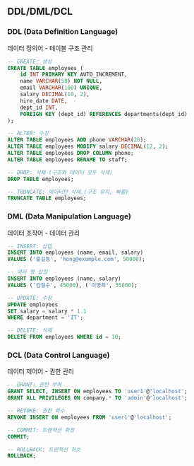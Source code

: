 
## DDL/DML/DCL

### DDL (Data Definition Language)

데이터 정의어 - 테이블 구조 관리

```sql
-- CREATE: 생성
CREATE TABLE employees (
    id INT PRIMARY KEY AUTO_INCREMENT,
    name VARCHAR(50) NOT NULL,
    email VARCHAR(100) UNIQUE,
    salary DECIMAL(10, 2),
    hire_date DATE,
    dept_id INT,
    FOREIGN KEY (dept_id) REFERENCES departments(dept_id)
);

-- ALTER: 수정
ALTER TABLE employees ADD phone VARCHAR(20);
ALTER TABLE employees MODIFY salary DECIMAL(12, 2);
ALTER TABLE employees DROP COLUMN phone;
ALTER TABLE employees RENAME TO staff;

-- DROP: 삭제 (구조와 데이터 모두 삭제)
DROP TABLE employees;

-- TRUNCATE: 데이터만 삭제 (구조 유지, 빠름)
TRUNCATE TABLE employees;
```

### DML (Data Manipulation Language)

데이터 조작어 - 데이터 관리

```sql
-- INSERT: 삽입
INSERT INTO employees (name, email, salary) 
VALUES ('홍길동', 'hong@example.com', 50000);

-- 여러 행 삽입
INSERT INTO employees (name, salary) 
VALUES ('김철수', 45000), ('이영희', 55000);

-- UPDATE: 수정
UPDATE employees 
SET salary = salary * 1.1 
WHERE department = 'IT';

-- DELETE: 삭제
DELETE FROM employees WHERE id = 10;
```

### DCL (Data Control Language)

데이터 제어어 - 권한 관리

```sql
-- GRANT: 권한 부여
GRANT SELECT, INSERT ON employees TO 'user1'@'localhost';
GRANT ALL PRIVILEGES ON company.* TO 'admin'@'localhost';

-- REVOKE: 권한 회수
REVOKE INSERT ON employees FROM 'user1'@'localhost';

-- COMMIT: 트랜잭션 확정
COMMIT;

-- ROLLBACK: 트랜잭션 취소
ROLLBACK;
```
